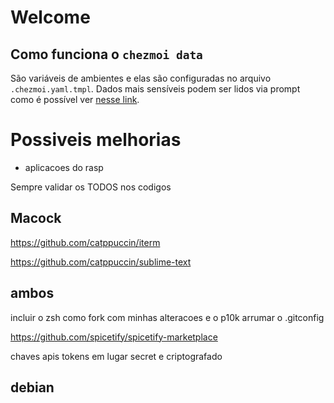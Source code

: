 # Welcome

## Como funciona o `chezmoi data`

São variáveis de ambientes e elas são configuradas no arquivo
`.chezmoi.yaml.tmpl`. Dados mais sensíveis podem ser lidos via prompt como é
possível ver [nesse link](https://github.com/rodolfolabiapari/dotfiles/blob/8657fcb6bac4283cb499ba053a268c6753fa8a47/.chezmoi.yaml.tmpl#L13).

# Possiveis melhorias

- aplicacoes do rasp

Sempre validar os TODOS nos codigos

## Macock

https://github.com/catppuccin/iterm

https://github.com/catppuccin/sublime-text
## ambos

incluir o zsh como fork com minhas alteracoes
e o p10k
arrumar o .gitconfig

https://github.com/spicetify/spicetify-marketplace

chaves apis tokens em lugar secret e criptografado

## debian

